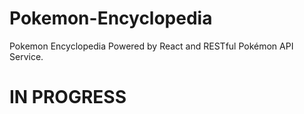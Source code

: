 # Pokemon-Encyclopedia
Pokemon Encyclopedia Powered by React and RESTful Pokémon API Service.

<h1> IN PROGRESS </h1>
